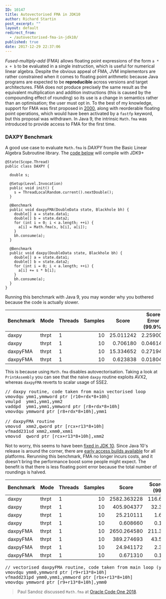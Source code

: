```yaml
---
ID: 10147
title: Autovectorised FMA in JDK10
author: Richard Startin
post_excerpt: ""
layout: default
redirect_from:
  - /autovectorised-fma-in-jdk10/
published: true
date: 2017-12-29 22:37:06
---
```

<em>Fused-multiply-add</em> (FMA) allows floating point expressions of the form `a * x + b` to be evaluated in a single instruction, which is useful for numerical linear algebra. Despite the obvious appeal of FMA, JVM implementors are rather constrained when it comes to floating point arithmetic because Java programs are expected to be <strong>reproducible</strong> across versions and target architectures. FMA does not produce precisely the same result as the equivalent multiplication and addition instructions (this is caused by the compounding effect of rounding) so its use is a change in semantics rather than an optimisation; the user must opt in. To the best of my knowledge, support for FMA was first proposed in <a href="https://jcp.org/en/jsr/detail?id=84" rel="noopener" target="_blank">2000</a>, along with reorderable floating point operations, which would have been activated by a `fastfp` keyword, but this proposal was withdrawn. In Java 9, the intrinsic `Math.fma` was introduced to provide access to FMA for the first time.

<h3>DAXPY Benchmark</h3>

A good use case to evaluate `Math.fma` is <em>DAXPY</em> from the Basic Linear Algebra Subroutine library. The <a href="https://github.com/richardstartin/simdbenchmarks/blob/master/src/main/java/com/openkappa/simd/saxpy/DAXPY.java" rel="noopener" target="_blank">code below</a> will compile with JDK9+

```java@OutputTimeUnit(TimeUnit.MILLISECONDS)
@State(Scope.Thread)
public class DAXPY {
  
  double s;

  @Setup(Level.Invocation)
  public void init() {
    s = ThreadLocalRandom.current().nextDouble();
  }

  @Benchmark
  public void daxpyFMA(DoubleData state, Blackhole bh) {
    double[] a = state.data1;
    double[] b = state.data2;
    for (int i = 0; i < a.length; ++i) {
      a[i] = Math.fma(s, b[i], a[i]);
    }
    bh.consume(a);
  }

  @Benchmark
  public void daxpy(DoubleData state, Blackhole bh) {
    double[] a = state.data1;
    double[] b = state.data2;
    for (int i = 0; i < a.length; ++i) {
      a[i] += s * b[i];
    }
    bh.consume(a);
  }
}
```

Running this benchmark with Java 9, you may wonder why you bothered because the code is actually slower.

<div class="table-holder">
<table class="table table-bordered table-hover table-condensed">
<thead><tr><th>Benchmark</th>
<th>Mode</th>
<th>Threads</th>
<th>Samples</th>
<th>Score</th>
<th>Score Error (99.9%)</th>
<th>Unit</th>
<th>Param: size</th>
</tr></thead>
<tbody><tr>
<td>daxpy</td>
<td>thrpt</td>
<td>1</td>
<td align="right">10</td>
<td align="right">25.011242</td>
<td align="right">2.259007</td>
<td>ops/ms</td>
<td align="right">100000</td>
</tr>
<tr>
<td>daxpy</td>
<td>thrpt</td>
<td>1</td>
<td align="right">10</td>
<td align="right">0.706180</td>
<td align="right">0.046146</td>
<td>ops/ms</td>
<td align="right">1000000</td>
</tr>
<tr>
<td>daxpyFMA</td>
<td>thrpt</td>
<td>1</td>
<td align="right">10</td>
<td align="right">15.334652</td>
<td align="right">0.271946</td>
<td>ops/ms</td>
<td align="right">100000</td>
</tr>
<tr>
<td>daxpyFMA</td>
<td>thrpt</td>
<td>1</td>
<td align="right">10</td>
<td align="right">0.623838</td>
<td align="right">0.018041</td>
<td>ops/ms</td>
<td align="right">1000000</td>
</tr>
</tbody></table>
</div>

This is because using `Math.fma` disables autovectorisation. Taking a look at `PrintAssembly` you can see that the naive `daxpy` routine exploits AVX2, whereas `daxpyFMA` reverts to scalar usage of SSE2.


<pre>
// daxpy routine, code taken from main vectorised loop
vmovdqu ymm1,ymmword ptr [r10+rdx*8+10h]
vmulpd  ymm1,ymm1,ymm2
vaddpd  ymm1,ymm1,ymmword ptr [r8+rdx*8+10h]
vmovdqu ymmword ptr [r8+rdx*8+10h],ymm1

// daxpyFMA routine
vmovsd  xmm2,qword ptr [rcx+r13*8+10h]
vfmadd231sd xmm2,xmm0,xmm1
vmovsd  qword ptr [rcx+r13*8+10h],xmm2
</pre>

Not to worry, this seems to have been <a href="https://bugs.openjdk.java.net/browse/JDK-8181616" rel="noopener" target="_blank">fixed in JDK 10</a>. Since Java 10's release is around the corner, there are <a href="http://jdk.java.net/10/" rel="noopener" target="_blank">early access builds available</a> for all platforms. Rerunning this benchmark, FMA no longer incurs costs, and it doesn't bring the performance boost some people might expect. The benefit is that there is less floating point error because the total number of roundings is halved.

<div class="table-holder">
<table class="table table-bordered table-hover table-condensed">
<thead><tr><th>Benchmark</th>
<th>Mode</th>
<th>Threads</th>
<th>Samples</th>
<th>Score</th>
<th>Score Error (99.9%)</th>
<th>Unit</th>
<th>Param: size</th>
</tr></thead>
<tbody><tr>
<td>daxpy</td>
<td>thrpt</td>
<td>1</td>
<td align="right">10</td>
<td align="right">2582.363228</td>
<td align="right">116.637400</td>
<td>ops/ms</td>
<td align="right">1000</td>
</tr>
<tr>
<td>daxpy</td>
<td>thrpt</td>
<td>1</td>
<td align="right">10</td>
<td align="right">405.904377</td>
<td align="right">32.364782</td>
<td>ops/ms</td>
<td align="right">10000</td>
</tr>
<tr>
<td>daxpy</td>
<td>thrpt</td>
<td>1</td>
<td align="right">10</td>
<td align="right">25.210111</td>
<td align="right">1.671794</td>
<td>ops/ms</td>
<td align="right">100000</td>
</tr>
<tr>
<td>daxpy</td>
<td>thrpt</td>
<td>1</td>
<td align="right">10</td>
<td align="right">0.608660</td>
<td align="right">0.112512</td>
<td>ops/ms</td>
<td align="right">1000000</td>
</tr>
<tr>
<td>daxpyFMA</td>
<td>thrpt</td>
<td>1</td>
<td align="right">10</td>
<td align="right">2650.264580</td>
<td align="right">211.342407</td>
<td>ops/ms</td>
<td align="right">1000</td>
</tr>
<tr>
<td>daxpyFMA</td>
<td>thrpt</td>
<td>1</td>
<td align="right">10</td>
<td align="right">389.274693</td>
<td align="right">43.567450</td>
<td>ops/ms</td>
<td align="right">10000</td>
</tr>
<tr>
<td>daxpyFMA</td>
<td>thrpt</td>
<td>1</td>
<td align="right">10</td>
<td align="right">24.941172</td>
<td align="right">2.393358</td>
<td>ops/ms</td>
<td align="right">100000</td>
</tr>
<tr>
<td>daxpyFMA</td>
<td>thrpt</td>
<td>1</td>
<td align="right">10</td>
<td align="right">0.671310</td>
<td align="right">0.158470</td>
<td>ops/ms</td>
<td align="right">1000000</td>
</tr>
</tbody></table>
</div>

<pre>
// vectorised daxpyFMA routine, code taken from main loop (you can still see the old code in pre/post loops)
vmovdqu ymm0,ymmword ptr [r9+r13*8+10h]
vfmadd231pd ymm0,ymm1,ymmword ptr [rbx+r13*8+10h]
vmovdqu ymmword ptr [r9+r13*8+10h],ymm0
</pre>



> Paul Sandoz discussed `Math.fma` at [Oracle Code One 2018](https://www.youtube.com/embed/h7AtDzqbaoQ?start=2051).